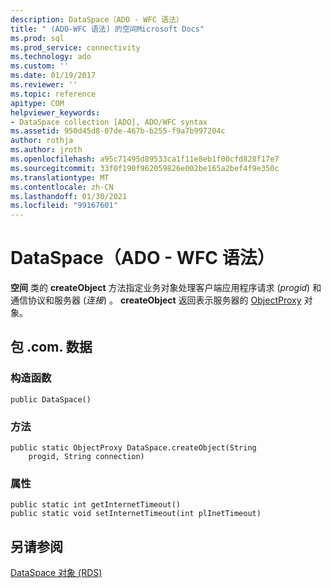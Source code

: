 ```yaml
---
description: DataSpace（ADO - WFC 语法）
title: " (ADO-WFC 语法) 的空间Microsoft Docs"
ms.prod: sql
ms.prod_service: connectivity
ms.technology: ado
ms.custom: ''
ms.date: 01/19/2017
ms.reviewer: ''
ms.topic: reference
apitype: COM
helpviewer_keywords:
- DataSpace collection [ADO], ADO/WFC syntax
ms.assetid: 950d45d8-07de-467b-b255-f9a7b997204c
author: rothja
ms.author: jroth
ms.openlocfilehash: a95c71495d89533ca1f11e8eb1f00cfd828f17e7
ms.sourcegitcommit: 33f0f190f962059826e002be165a2bef4f9e350c
ms.translationtype: MT
ms.contentlocale: zh-CN
ms.lasthandoff: 01/30/2021
ms.locfileid: "99167601"
---
```

# <a name="dataspace-ado---wfc-syntax"></a>DataSpace（ADO - WFC 语法）
**空间** 类的 **createObject** 方法指定业务对象处理客户端应用程序请求 (*progid*) 和通信协议和服务器 (*连接*) 。 **createObject** 返回表示服务器的 [ObjectProxy](../../../ado/reference/ado-api/objectproxy-ado-wfc-syntax.md) 对象。  
  
## <a name="package-commswfcdata"></a>包 .com. 数据  
  
### <a name="constructor"></a>构造函数  
  
```  
public DataSpace()  
```  
  
### <a name="methods"></a>方法  
  
```  
public static ObjectProxy DataSpace.createObject(String  
    progid, String connection)  
```  
  
### <a name="properties"></a>属性  
  
```  
public static int getInternetTimeout()  
public static void setInternetTimeout(int plInetTimeout)  
```  
  
## <a name="see-also"></a>另请参阅  
 [DataSpace 对象 (RDS)](../../../ado/reference/rds-api/dataspace-object-rds.md)
